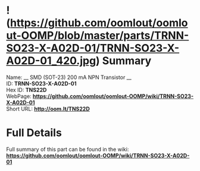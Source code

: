
!(https://github.com/oomlout/oomlout-OOMP/blob/master/parts/TRNN-SO23-X-A02D-01/TRNN-SO23-X-A02D-01_420.jpg)
Summary
=================
  
Name: __ SMD (SOT-23) 200 mA NPN Transistor __    
ID: __TRNN-SO23-X-A02D-01__   
Hex ID: __TNS22D__   
WebPage: __https://github.com/oomlout/oomlout-OOMP/wiki/TRNN-SO23-X-A02D-01__   
Short URL: __http://oom.lt/TNS22D__   

Full Details
==========================
Full summary of this part can be found in the wiki:   
__https://github.com/oomlout/oomlout-OOMP/wiki/TRNN-SO23-X-A02D-01__    

